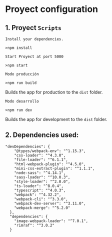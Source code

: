 # Proyect configuration

## 1. Proyect `Scripts`
`Install your dependencies.`
```
>npm install
```
`Start Proyect at port 5000`
```
>npm start
```
`Modo producción`
```
>npm run build
```
Builds the app for production to the `dist` folder.

`Modo desarrollo`
```
>npm run dev
```
Builds the app for development to the `dist` folder.

## 2. Dependencies used:

```
"devDependencies": {
    "@types/webpack-env": "^1.15.3",
    "css-loader": "^4.3.0",
    "file-loader": "^6.1.1",
    "html-webpack-plugin": "^4.5.0",
    "mini-css-extract-plugin": "^1.1.1",
    "node-sass": "^4.14.1",
    "sass-loader": "^10.0.3",
    "style-loader": "^2.0.0",
    "ts-loader": "^8.0.4",
    "typescript": "^4.0.3",
    "webpack": "^4.32.2",
    "webpack-cli": "^3.3.0",
    "webpack-dev-server": "^3.11.0",
    "webpack-merge": "^5.2.0"
  },
  "dependencies": {
    "image-webpack-loader": "^7.0.1",
    "rimraf": "^3.0.2"
  }
```